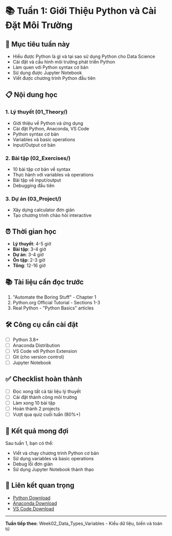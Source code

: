 # 📚 Tuần 1: Giới Thiệu Python và Cài Đặt Môi Trường

## 🎯 Mục tiêu tuần này

- Hiểu được Python là gì và tại sao sử dụng Python cho Data Science
- Cài đặt và cấu hình môi trường phát triển Python
- Làm quen với Python syntax cơ bản
- Sử dụng được Jupyter Notebook
- Viết được chương trình Python đầu tiên

## 📋 Nội dung học

### 1. Lý thuyết (01_Theory/)

- Giới thiệu về Python và ứng dụng
- Cài đặt Python, Anaconda, VS Code
- Python syntax cơ bản
- Variables và basic operations
- Input/Output cơ bản

### 2. Bài tập (02_Exercises/)

- 10 bài tập cơ bản về syntax
- Thực hành với variables và operations
- Bài tập về input/output
- Debugging đầu tiên

### 3. Dự án (03_Project/)

- Xây dựng calculator đơn giản
- Tạo chương trình chào hỏi interactive

## ⏰ Thời gian học

- **Lý thuyết**: 4-5 giờ
- **Bài tập**: 3-4 giờ
- **Dự án**: 3-4 giờ
- **Ôn tập**: 2-3 giờ
- **Tổng**: 12-16 giờ

## 📚 Tài liệu cần đọc trước

1. "Automate the Boring Stuff" - Chapter 1
2. Python.org Official Tutorial - Sections 1-3
3. Real Python - "Python Basics" articles

## 🛠️ Công cụ cần cài đặt

- [ ] Python 3.8+
- [ ] Anaconda Distribution
- [ ] VS Code với Python Extension
- [ ] Git (cho version control)
- [ ] Jupyter Notebook

## ✅ Checklist hoàn thành

- [ ] Đọc xong tất cả tài liệu lý thuyết
- [ ] Cài đặt thành công môi trường
- [ ] Làm xong 10 bài tập
- [ ] Hoàn thành 2 projects
- [ ] Vượt qua quiz cuối tuần (80%+)

## 🎯 Kết quả mong đợi

Sau tuần 1, bạn có thể:

- Viết và chạy chương trình Python cơ bản
- Sử dụng variables và basic operations
- Debug lỗi đơn giản
- Sử dụng Jupyter Notebook thành thạo

## 🔗 Liên kết quan trọng

- [Python Download](https://www.python.org/downloads/)
- [Anaconda Download](https://www.anaconda.com/products/distribution)
- [VS Code Download](https://code.visualstudio.com/)

---

**Tuần tiếp theo**: Week02_Data_Types_Variables - Kiểu dữ liệu, biến và toán tử
